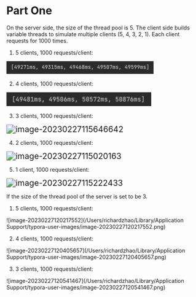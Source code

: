 # Part One

On the server side, the size of the thread pool is 5. The client side builds variable threads to simulate multiple clients (5, 4, 3, 2, 1). Each client requests for 1000 times.

1. 5 clients, 1000 requests/client:

![image-20230227113625273](./img/image-20230227113625273.png)

2. 4 clients, 1000 requests/client:

<img src="./img/image-20230227114459723.png" alt="image-20230227114459723" style="zoom:120%;" />

3. 3 clients, 1000 requests/client:

<img src="/Users/richardzhao/Library/Application Support/typora-user-images/image-20230227115646642.png" alt="image-20230227115646642" style="zoom:150%;" />

4. 2 clients, 1000 requests/client:

<img src="/Users/richardzhao/Library/Application Support/typora-user-images/image-20230227115020163.png" alt="image-20230227115020163" style="zoom:150%;" />

5. 1 client, 1000 requests/client:

<img src="/Users/richardzhao/Library/Application Support/typora-user-images/image-20230227115222433.png" alt="image-20230227115222433" style="zoom:150%;" />



If the size of the thread pool of the server is set to be 3.

1. 5 clients, 1000 requests/client:

![image-20230227120217552](/Users/richardzhao/Library/Application Support/typora-user-images/image-20230227120217552.png)

2. 4 clients, 1000 requests/client:

![image-20230227120405657](/Users/richardzhao/Library/Application Support/typora-user-images/image-20230227120405657.png)

3. 3 clients, 1000 requests/client:

![image-20230227120541467](/Users/richardzhao/Library/Application Support/typora-user-images/image-20230227120541467.png)


